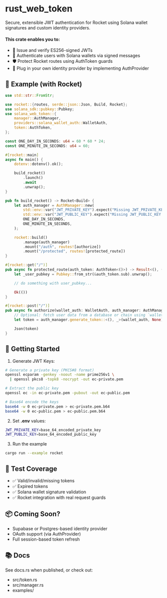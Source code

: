 # rust_web_token
Secure, extensible JWT authentication for Rocket using Solana wallet signatures and custom identity providers.

#### This crate enables you to:
- 🔐 Issue and verify ES256-signed JWTs
- 🧩 Authenticate users with Solana wallets via signed messages
- 🛡️ Protect Rocket routes using AuthToken guards
- 🔄 Plug in your own identity provider by implementing AuthProvider

## 🚀 Example (with Rocket)

```rust 
use std::str::FromStr;

use rocket::{routes, serde::json::Json, Build, Rocket};
use solana_sdk::pubkey::Pubkey;
use solana_web_token::{
    manager::AuthManager,
    providers::solana_wallet_auth::WalletAuth,
    token::AuthToken,
};

const ONE_DAY_IN_SECONDS: u64 = 60 * 60 * 24;
const ONE_MINUTE_IN_SECONDS: u64 = 60;

#[rocket::main]
async fn main() {
    dotenv::dotenv().ok();

    build_rocket()
        .launch()
        .await
        .unwrap();
}

pub fn build_rocket() -> Rocket<Build> {
    let auth_manager = AuthManager::new(
        std::env::var("JWT_PRIVATE_KEY").expect("Missing JWT_PRIVATE_KEY in env"), 
        std::env::var("JWT_PUBLIC_KEY").expect("Missing JWT_PUBLIC_KEY in env"), 
        ONE_DAY_IN_SECONDS, 
        ONE_MINUTE_IN_SECONDS,
    );

    rocket::build()
        .manage(auth_manager)
        .mount("/auth", routes![authorize])
        .mount("/protected", routes![protected_route])
}

#[rocket::get("/")]
pub async fn protected_route(auth_token: AuthToken<()>) -> Result<(), ()> {
    let _user_pubkey = Pubkey::from_str(&auth_token.sub).unwrap();

    // do something with user_pubkey...

    Ok(())
}

#[rocket::post("/")]
pub async fn authorize(wallet_auth: WalletAuth, auth_manager: AuthManager) -> Json<String> {
    // Optional: fetch user data from a database or chain using `wallet_auth`
    let token = auth_manager.generate_token::<(), _>(wallet_auth, None);

    Json(token)
}
```

## 🔧 Getting Started
1. Generate JWT Keys:
```bash
# Generate a private key (PKCS#8 format)
openssl ecparam -genkey -noout -name prime256v1 \
  | openssl pkcs8 -topk8 -nocrypt -out ec-private.pem

# Extract the public key
openssl ec -in ec-private.pem -pubout -out ec-public.pem

# Base64 encode the keys
base64 -w 0 ec-private.pem > ec-private.pem.b64
base64 -w 0 ec-public.pem > ec-public.pem.b64
```

2. Set **.env** values:
```bash
JWT_PRIVATE_KEY=base_64_encoded_private_key
JWT_PUBLIC_KEY=base_64_encoded_public_key
```

3. Run the example
```bash
cargo run --example rocket
```

## 🧪 Test Coverage
- ✅ Valid/invalid/missing tokens
- ✅ Expired tokens
- ✅ Solana wallet signature validation
- ✅ Rocket integration with real request guards

## 📦 Coming Soon?
-  Supabase or Postgres-based identity provider
-  OAuth support (via AuthProvider)
-  Full session-based token refresh

## 📚 Docs
See docs.rs when published, or check out:
- src/token.rs
- src/manager.rs
- examples/
